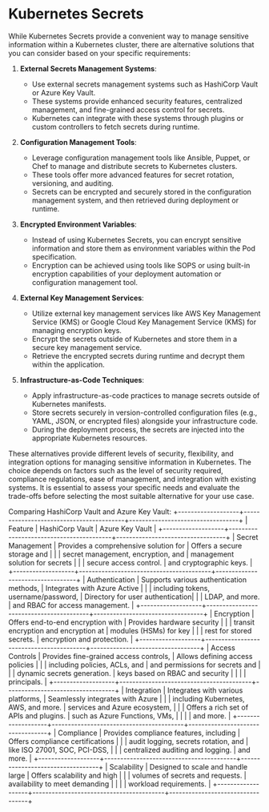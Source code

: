 # Kubernetes Secrets
While Kubernetes Secrets provide a convenient way to manage sensitive information within a Kubernetes cluster, there are alternative solutions that you can consider based on your specific requirements:

1. **External Secrets Management Systems**:
   - Use external secrets management systems such as HashiCorp Vault or Azure Key Vault.
   - These systems provide enhanced security features, centralized management, and fine-grained access control for secrets.
   - Kubernetes can integrate with these systems through plugins or custom controllers to fetch secrets during runtime.

2. **Configuration Management Tools**:
   - Leverage configuration management tools like Ansible, Puppet, or Chef to manage and distribute secrets to Kubernetes clusters.
   - These tools offer more advanced features for secret rotation, versioning, and auditing.
   - Secrets can be encrypted and securely stored in the configuration management system, and then retrieved during deployment or runtime.

3. **Encrypted Environment Variables**:
   - Instead of using Kubernetes Secrets, you can encrypt sensitive information and store them as environment variables within the Pod specification.
   - Encryption can be achieved using tools like SOPS or using built-in encryption capabilities of your deployment automation or configuration management tool.

4. **External Key Management Services**:
   - Utilize external key management services like AWS Key Management Service (KMS) or Google Cloud Key Management Service (KMS) for managing encryption keys.
   - Encrypt the secrets outside of Kubernetes and store them in a secure key management service.
   - Retrieve the encrypted secrets during runtime and decrypt them within the application.

5. **Infrastructure-as-Code Techniques**:
   - Apply infrastructure-as-code practices to manage secrets outside of Kubernetes manifests.
   - Store secrets securely in version-controlled configuration files (e.g., YAML, JSON, or encrypted files) alongside your infrastructure code.
   - During the deployment process, the secrets are injected into the appropriate Kubernetes resources.

These alternatives provide different levels of security, flexibility, and integration options for managing sensitive information in Kubernetes. The choice depends on factors such as the level of security required, compliance regulations, ease of management, and integration with existing systems. It is essential to assess your specific needs and evaluate the trade-offs before selecting the most suitable alternative for your use case.

Comparing HashiCorp Vault and Azure Key Vault:
+-------------------+-----------------------------------------+----------------------------------+
|    Feature        |            HashiCorp Vault                |         Azure Key Vault          |
+-------------------+-----------------------------------------+----------------------------------+
| Secret Management | Provides a comprehensive solution for    | Offers a secure storage and      |
|                   | secret management, encryption, and       | management solution for secrets |
|                   | secure access control.                   | and cryptographic keys.         |
+-------------------+-----------------------------------------+----------------------------------+
| Authentication    | Supports various authentication methods, | Integrates with Azure Active     |
|                   | including tokens, username/password,     | Directory for user authentication|
|                   | LDAP, and more.                          | and RBAC for access management.  |
+-------------------+-----------------------------------------+----------------------------------+
| Encryption        | Offers end-to-end encryption with        | Provides hardware security        |
|                   | transit encryption and encryption at     | modules (HSMs) for key            |
|                   | rest for stored secrets.                 | encryption and protection.       |
+-------------------+-----------------------------------------+----------------------------------+
| Access Controls   | Provides fine-grained access controls,   | Allows defining access policies   |
|                   | including policies, ACLs, and            | and permissions for secrets and  |
|                   | dynamic secrets generation.              | keys based on RBAC and security  |
|                   |                                         | principals.                      |
+-------------------+-----------------------------------------+----------------------------------+
| Integration       | Integrates with various platforms,        | Seamlessly integrates with Azure  |
|                   | including Kubernetes, AWS, and more.     | services and Azure ecosystem,    |
|                   | Offers a rich set of APIs and plugins.    | such as Azure Functions, VMs,    |
|                   |                                         | and more.                        |
+-------------------+-----------------------------------------+----------------------------------+
| Compliance        | Provides compliance features, including   | Offers compliance certifications |
|                   | audit logging, secrets rotation, and     | like ISO 27001, SOC, PCI-DSS,    |
|                   | centralized auditing and logging.        | and more.                        |
+-------------------+-----------------------------------------+----------------------------------+
| Scalability       | Designed to scale and handle large       | Offers scalability and high      |
|                   | volumes of secrets and requests.         | availability to meet demanding   |
|                   |                                         | workload requirements.           |
+-------------------+-----------------------------------------+----------------------------------+

